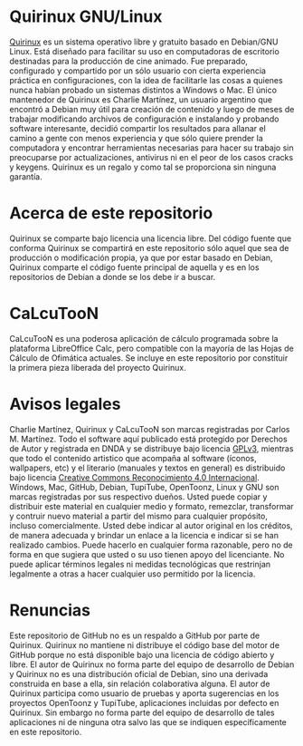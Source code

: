 # Quirinux GNU/Linux
<a href="https://quirinux.neocities.org">Quirinux</a> es un sistema operativo libre y gratuito basado en Debian/GNU Linux. Está diseñado para facilitar su uso en computadoras de escritorio destinadas para la producción de cine animado. Fue preparado, configurado y compartido por un sólo usuario con cierta experiencia práctica en configuraciones, con la idea de facilitarle las cosas a quienes nunca habían probado un sistemas distintos a Windows o Mac.
El único mantenedor de Quirinux es Charlie Martínez, un usuario argentino que encontró a Debian muy útil para creación de contenido y luego de meses de trabajar modificando archivos de configuración e instalando y probando software interesante, decidió compartir los resultados para allanar el camino a gente con menos experiencia y que sólo quiere prender la computadora y encontrar herramientas necesarias para hacer su trabajo sin preocuparse por actualizaciones, antivirus ni en el peor de los casos cracks y keygens. Quirinux es un regalo y como tal se proporciona sin ninguna garantía. 
# Acerca de este repositorio
Quirinux se comparte bajo licencia una licencia libre. Del código fuente que conforma Quirinux se compartirá en este repositorio sólo aquel que sea de producción o modificación propia, ya que por estar basado en Debian, Quirinux comparte el código fuente principal de aquella y es en los repositorios de Debian a donde se los debe ir a buscar.
# CaLcuTooN
CaLcuTooN es una poderosa aplicación de cálculo programada sobre la plataforma LibreOffice Calc, pero compatible con la mayoría de las Hojas de Cálculo de Ofimática actuales. Se incluye en este repositorio por constituir la primera pieza liberada del proyecto Quirinux. 
# Avisos legales
Charlie Martínez, Quirinux y CaLcuTooN son marcas registradas por Carlos M. Martínez. Todo el software aquí publicado está protegido por Derechos de Autor y registrada en DNDA y se distribuye bajo licencia <a href="https://lslspanish.github.io/translation_GPLv3_to_spanish/">GPLv3</a>, mientras que todo el contenido artistico que acompaña al software (íconos, wallpapers, etc) y el literario (manuales y textos en general) es distribuido bajo licencia <a href="https://creativecommons.org/licenses/by/4.0/deed.es">Creative Commons Reconocimiento 4.0 Internacional</a>. Windows, Mac, GitHub, Debian, TupiTube, OpenToonz, Linux y GNU son marcas registradas por sus respectivo dueños.
Usted puede copiar y distribuir este material en cualquier medio y formato, remezclar, transformar y contruir nuevo material a partir del mismo para cualquier propósito, incluso comercialmente. Usted debe indicar al autor original en los créditos, de manera adecuada y brindar un enlace a la licencia e indicar si se han realizado cambios. Puede hacerlo en cualquier forma razonable, pero no de forma en que sugiera que usted o su uso tienen apoyo del licenciante. No puede aplicar términos legales ni medidas tecnológicas que restrinjan legalmente a otras a hacer cualquier uso permitido por la licencia. 
# Renuncias
Este repositorio de GitHub no es un respaldo a GitHub por parte de Quirinux. Quirinux no mantiene ni distribuye el código base del motor de GitHub porque no está disponible bajo una licencia de código abierto y libre.
El autor de Quirinux no forma parte del equipo de desarrollo de Debian y Quirinux no es una distribución oficial de Debian, sino una derivada construida en base a ella, sin relación colaborativa alguna. 
El autor de Quirinux participa como usuario de pruebas y aporta sugerencias en los proyectos OpenToonz y TupiTube, aplicaciones incluidas por defecto en Quirinux. Sin embargo no forma parte del equipo de desarrollo de tales aplicaciones ni de ninguna otra salvo las que se indiquen específicamente en este repositorio.
